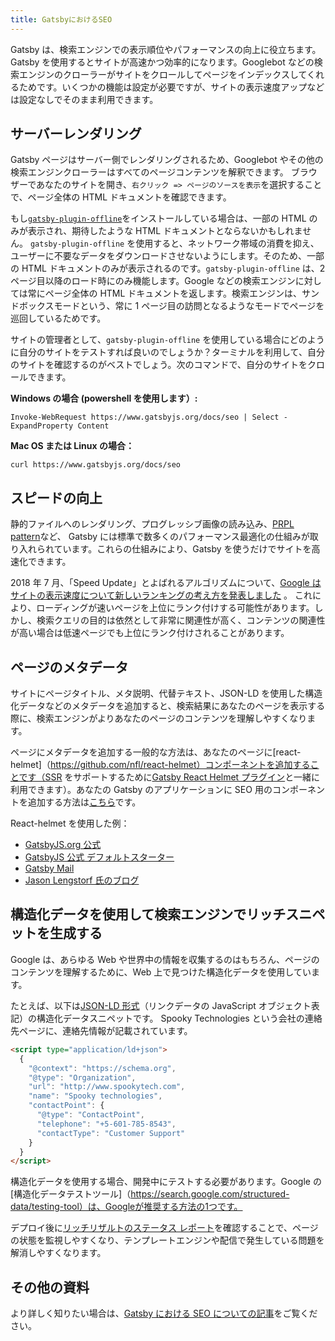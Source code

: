 ```yaml
---
title: GatsbyにおけるSEO
---
```


Gatsby は、検索エンジンでの表示順位やパフォーマンスの向上に役立ちます。Gatsby を使用するとサイトが高速かつ効率的になります。Googlebot などの検索エンジンのクローラーがサイトをクロールしてページをインデックスしてくれるためです。いくつかの機能は設定が必要ですが、サイトの表示速度アップなどは設定なしでそのまま利用できます。

## サーバーレンダリング

Gatsby ページはサーバー側でレンダリングされるため、Googlebot やその他の検索エンジンクローラーはすべてのページコンテンツを解釈できます。
ブラウザーであなたのサイトを開き、`右クリック => ページのソースを表示`を選択することで、ページ全体の HTML ドキュメントを確認できます。

もし[`gatsby-plugin-offline`](/packages/gatsby-plugin-offline/)をインストールしている場合は、一部の HTML のみが表示され、期待したような HTML ドキュメントとならないかもしれません。 `gatsby-plugin-offline` を使用すると、ネットワーク帯域の消費を抑え、ユーザーに不要なデータをダウンロードさせないようにします。そのため、一部の HTML ドキュメントのみが表示されるのです。`gatsby-plugin-offline` は、2 ページ目以降のロード時にのみ機能します。Google などの検索エンジンに対しては常にページ全体の HTML ドキュメントを返します。検索エンジンは、サンドボックスモードという、常に 1 ページ目の訪問となるようなモードでページを巡回しているためです。

サイトの管理者として、`gatsby-plugin-offline` を使用している場合にどのように自分のサイトをテストすれば良いのでしょうか？ターミナルを利用して、自分のサイトを確認するのがベストでしょう。次のコマンドで、自分のサイトをクロールできます。

**Windows の場合 (powershell を使用します）:**

```shell
Invoke-WebRequest https://www.gatsbyjs.org/docs/seo | Select -ExpandProperty Content
```

**Mac OS または Linux の場合：**

```shell
curl https://www.gatsbyjs.org/docs/seo
```

## スピードの向上

静的ファイルへのレンダリング、プログレッシブ画像の読み込み、[PRPL pattern](/docs/prpl-pattern/)など、 Gatsby には標準で数多くのパフォーマンス最適化の仕組みが取り入れられています。これらの仕組みにより、Gatsby を使うだけでサイトを高速化できます。

2018 年 7 月、「Speed Update」とよばれるアルゴリズムについて、[Google はサイトの表示速度について新しいランキングの考え方を発表しました](https://webmaster-ja.googleblog.com/2018/01/using-page-speed-in-mobile-search.html) 。 これにより、ローディングが速いページを上位にランク付けする可能性があります。しかし、検索クエリの目的は依然として非常に関連性が高く、コンテンツの関連性が高い場合は低速ページでも上位にランク付けされることがあります。

## ページのメタデータ

サイトにページタイトル、メタ説明、代替テキスト、JSON-LD を使用した構造化データなどのメタデータを追加すると、検索結果にあなたのページを表示する際に、検索エンジンがよりあなたのページのコンテンツを理解しやすくなります。

ページにメタデータを追加する一般的な方法は、あなたのページに[react-helmet]（https://github.com/nfl/react-helmet）コンポーネントを追加することです（SSR をサポートするために[Gatsby React Helmet プラグイン](/packages/gatsby-plugin-react-helmet)と一緒に利用できます）。あなたの Gatsby のアプリケーションに SEO 用のコンポーネントを追加する方法は[こちら](https://www.gatsbyjs.org/docs/add-seo-component/)です。

React-helmet を使用した例：

- [GatsbyJS.org 公式](https://github.com/gatsbyjs/gatsby/blob/87ad6e81b9bd78b25d089434600750f5903baaee/www/src/components/package-readme.js#L16-L25)
- [GatsbyJS 公式 デフォルトスターター](https://github.com/gatsbyjs/gatsby/blob/776dc1d6fe8d5ce7b5ea6d884736bb3c76280975/starters/default/src/components/seo.js)
- [Gatsby Mail](https://github.com/DSchau/gatsby-mail/blob/89b467e5654619ffe3073133ef0ae48b4d7502e3/src/components/meta.js)
- [Jason Lengstorf 氏のブログ](https://github.com/jlengstorf/gatsby-theme-jason-blog/blob/e6d25ca927afdc75c759e611d4ba6ba086452bb8/src/components/SEO/SEO.js)

## 構造化データを使用して検索エンジンでリッチスニペットを生成する

Google は、あらゆる Web や世界中の情報を収集するのはもちろん、ページのコンテンツを理解するために、Web 上で見つけた構造化データを使用しています。

たとえば、以下は[JSON-LD 形式](https://developers.google.com/search/docs/guides/intro-structured-data)（リンクデータの JavaScript オブジェクト表記）の構造化データスニペットです。 Spooky Technologies という会社の連絡先ページに、連絡先情報が記載されています。

```html
<script type="application/ld+json">
  {
    "@context": "https://schema.org",
    "@type": "Organization",
    "url": "http://www.spookytech.com",
    "name": "Spooky technologies",
    "contactPoint": {
      "@type": "ContactPoint",
      "telephone": "+5-601-785-8543",
      "contactType": "Customer Support"
    }
  }
</script>
```

構造化データを使用する場合、開発中にテストする必要があります。Google の[構造化データテストツール]（https://search.google.com/structured-data/testing-tool）は、Googleが推奨する方法の1つです。

デプロイ後に[リッチリザルトのステータス レポート](https://support.google.com/webmasters/answer/7552505?hl=ja)を確認することで、ページの状態を監視しやすくなり、テンプレートエンジンや配信で発生している問題を解消しやすくなります。

## その他の資料

より詳しく知りたい場合は、[Gatsby における SEO についての記事](/blog/tags/seo/)をご覧ください。
